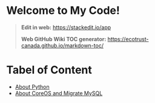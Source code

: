 
# Welcome to My Code! 

> **Edit in web:** https://stackedit.io/app
> 
> **Web GitHub Wiki TOC generator:** https://ecotrust-canada.github.io/markdown-toc/


Tabel of Content
================

- [About Python](code_python.md)
- [About CoreOS and Migrate MySQL](install_coreos_mysql.md)

